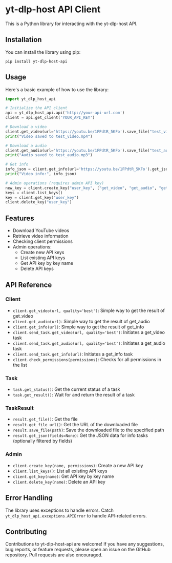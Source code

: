 # yt-dlp-host API Client

This is a Python library for interacting with the yt-dlp-host API.

## Installation

You can install the library using pip:

```
pip install yt-dlp-host-api
```

## Usage

Here's a basic example of how to use the library:

```python
import yt_dlp_host_api

# Initialize the API client
api = yt_dlp_host_api.api('http://your-api-url.com')
client = api.get_client('YOUR_API_KEY')

# Download a video
client.get_video(url='https://youtu.be/1FPdtR_5KFo').save_file("test_video.mp4")
print("Video saved to test_video.mp4")

# Download a audio
client.get_audio(url='https://youtu.be/1FPdtR_5KFo').save_file("test_audio.mp3")
print("Audio saved to test_audio.mp3")

# Get info
info_json = client.get_info(url='https://youtu.be/1FPdtR_5KFo').get_json(['qualities', 'title'])
print("Video info:", info_json)

# Admin operations (requires admin API key)
new_key = client.create_key("user_key", ["get_video", "get_audio", "get_info"])
keys = client.list_keys()
key = client.get_key("user_key")
client.delete_key("user_key")
```

## Features

- Download YouTube videos
- Retrieve video information
- Checking client permissions
- Admin operations:
  - Create new API keys
  - List existing API keys
  - Get API key by key name
  - Delete API keys

## API Reference

### Client

- `client.get_video(url, quality='best')`: Simple way to get the result of get_video
- `client.get_audio(url)`: Simple way to get the result of get_audio
- `client.get_info(url)`: Simple way to get the result of get_info
- `client.send_task.get_video(url, quality='best')`: Initiates a get_video task
- `client.send_task.get_audio(url, quality='best')`: Initiates a get_audio task
- `client.send_task.get_info(url)`: Initiates a get_info task
- `client.check_permissions(permissions)`: Checks for all permissions in the list

### Task

- `task.get_status()`: Get the current status of a task
- `task.get_result()`: Wait for and return the result of a task

### TaskResult

- `result.get_file()`: Get the file
- `result.get_file_url()`: Get the URL of the downloaded file
- `result.save_file(path)`: Save the downloaded file to the specified path
- `result.get_json(fields=None)`: Get the JSON data for info tasks (optionally filtered by fields)

### Admin

- `client.create_key(name, permissions)`: Create a new API key
- `client.list_keys()`: List all existing API keys
- `client.get_key(name)`: Get API key by key name
- `client.delete_key(name)`: Delete an API key

## Error Handling

The library uses exceptions to handle errors. Catch `yt_dlp_host_api.exceptions.APIError` to handle API-related errors.

## Contributing

Contributions to yt-dlp-host-api are welcome! If you have any suggestions, bug reports, or feature requests, please open an issue on the GitHub repository. Pull requests are also encouraged.
